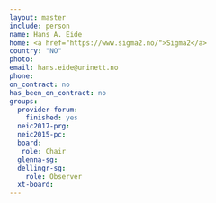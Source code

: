 ```yaml
---
layout: master
include: person
name: Hans A. Eide
home: <a href="https://www.sigma2.no/">Sigma2</a>
country: "NO"
photo:
email: hans.eide@uninett.no
phone:
on_contract: no
has_been_on_contract: no
groups:
  provider-forum:
    finished: yes
  neic2017-prg:
  neic2015-pc:
  board:
   role: Chair
  glenna-sg:
  dellingr-sg:
    role: Observer
  xt-board:
---
```

